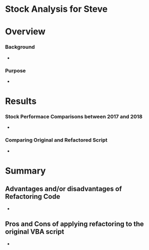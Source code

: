 # Stock Analysis for Steve
# Overview
### Background
-
### Purpose
-
# Results
### Stock Performace Comparisons between 2017 and 2018

-
  
### Comparing Original and Refactored Script
-

# Summary
## Advantages and/or disadvantages of Refactoring Code
-
## Pros and Cons of applying refactoring to the original VBA script
-
